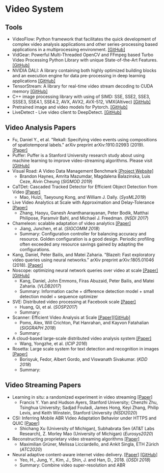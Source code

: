 # Video System

## Tools

- VideoFlow: Python framework that facilitates the quick development of complex video analysis applications and other series-processing based applications in a multiprocessing environment. [[GitHub]](https://github.com/videoflow/videoflow)
- VidGear: Powerful Multi-Threaded OpenCV and FFmpeg based Turbo Video Processing Python Library with unique State-of-the-Art Features. [[GitHub]](https://github.com/abhiTronix/vidgear)
- NVIDIA DALI: A library containing both highly optimized building blocks and an execution engine for data pre-processing in deep learning applications [[GitHub]](https://github.com/NVIDIA/DALI)
- TensorStream: A library for real-time video stream decoding to CUDA memory [[GitHub]](https://github.com/Fonbet/argus-tensor-stream)
- C++ image processing library with using of SIMD: SSE, SSE2, SSE3, SSSE3, SSE4.1, SSE4.2, AVX, AVX2, AVX-512, VMX(Altivec) [[GitHub]](https://github.com/ermig1979/Simd)
- Pretrained image and video models for Pytorch. [[GitHub]](https://github.com/alexandonian/pretorched-x)
- LiveDetect - Live video client to DeepDetect. [[GitHub]](https://github.com/jolibrain/livedetect)

## Video Analysis Papers

- Fu, Daniel Y., et al. "Rekall: Specifying video events using compositions of spatiotemporal labels." arXiv preprint arXiv:1910.02993 (2019). [[Paper]](https://arxiv.org/pdf/1910.02993.pdf)
- Puffer: Puffer is a Stanford University research study about using machine learning to improve video-streaming algorithms. Please visit [[GitHub]](https://github.com/StanfordSNR/puffer)
- Visual Road: A Video Data Management Benchmark [[Project Website]](http://db.cs.washington.edu/projects/visualroad/)
  - Brandon Haynes, Amrita Mazumdar, Magdalena Balazinska, Luis Ceze, Alvin Cheung (*SIGMOD 2019*)
- CaTDet: Cascaded Tracked Detector for Efficient Object Detection from Video [[Paper]](http://www.sysml.cc/doc/2019/111.pdf)
  - Mao, Huizi, Taeyoung Kong, and William J. Dally. (*SysML2019*)
- Live Video Analytics at Scale with Approximation and Delay-Tolerance [[Paper]](https://www.microsoft.com/en-us/research/wp-content/uploads/2017/02/videostorm_nsdi17.pdf)
  - Zhang, Haoyu, Ganesh Ananthanarayanan, Peter Bodik, Matthai Philipose, Paramvir Bahl, and Michael J. Freedman. (*NSDI 2017*)
- Chameleon: scalable adaptation of video analytics [[Paper]](http://people.cs.uchicago.edu/~junchenj/docs/Chameleon_SIGCOMM_CameraReady.pdf)
  - Jiang, Junchen, et al. (*SIGCOMM 2018*)
  - Summary: Configuration controller for balancing accuracy and resource. Golden configuration is a good design. Periodic profiling often exceeded any resource savings gained by adapting the configurations.
- Kang, Daniel, Peter Bailis, and Matei Zaharia. "Blazeit: Fast exploratory video queries using neural networks." arXiv preprint arXiv:1805.01046 (2018). [[Paper]](https://arxiv.org/pdf/1805.01046.pdf)
- Noscope: optimizing neural network queries over video at scale [[Paper]](https://arxiv.org/pdf/1703.02529) [[GitHub]](https://github.com/stanford-futuredata/noscope)
  - Kang, Daniel, John Emmons, Firas Abuzaid, Peter Bailis, and Matei Zaharia. (*VLDB2017*)
  - Summary: Information cache + difference detection model + small detection model + sequence optimizer
- SVE: Distributed video processing at Facebook scale [[Paper]](http://www.cs.princeton.edu/~wlloyd/papers/sve-sosp17.pdf)
  - Huang, Qi, et al. (*SOSP2017*)
  - Summary: 
- Scanner: Efficient Video Analysis at Scale [[Paper]](http://graphics.stanford.edu/papers/scanner/poms18_scanner.pdf)[[GitHub]](https://github.com/scanner-research/scanner)
  - Poms, Alex, Will Crichton, Pat Hanrahan, and Kayvon Fatahalian (*SIGGRAPH 2018*)
  - Summary:
- A cloud-based large-scale distributed video analysis system [[Paper]](https://ai.google/research/pubs/pub45631)
  - Wang, Yongzhe, et al. (*ICIP 2016*)
- Rosetta: Large scale system for text detection and recognition in images [[Paper]](https://research.fb.com/wp-content/uploads/2018/10/Rosetta-Large-scale-system-for-text-detection-and-recognition-in-images.pdf)
  - Borisyuk, Fedor, Albert Gordo, and Viswanath Sivakumar. (*KDD 2018*)
  - Summary: 

## Video Streaming Papers 

- Learning in situ: a randomized experiment in video streaming [[Paper]](https://www.usenix.org/system/files/nsdi20-paper-yan.pdf)
  - Francis Y. Yan and Hudson Ayers, Stanford University; Chenzhi Zhu, Tsinghua University; Sadjad Fouladi, James Hong, Keyi Zhang, Philip Levis, and Keith Winstein, Stanford University (*NSDI2020*)
- CSI: Inferring Mobile ABR Video Adaptation Behavior under HTTPS and QUIC [[Paper]](https://dl.acm.org/doi/abs/10.1145/3342195.3387558)
  - Shichang Xu (University of Michigan), Subhabrata Sen (AT&T Labs Research), Z. Morley Mao (University of Michigan) (*Eurosys2020*)
- Reconstructing proprietary video streaming algorithms [[Paper]](https://www.usenix.org/conference/atc20/presentation/gruener)
  - Maximilian Grüner, Melissa Licciardello, and Ankit Singla, ETH Zürich (*ATC2020*)
- Neural adaptive content-aware internet video delivery. [[Paper]](https://www.usenix.org/system/files/osdi18-yeo.pdf) [[GitHub]](https://github.com/kaist-ina/NAS_public)
  - Yeo, H., Jung, Y., Kim, J., Shin, J. and Han, D., 2018.  (*OSDI 2018*)
  - Summary: Combine video super-resolution and ABR
